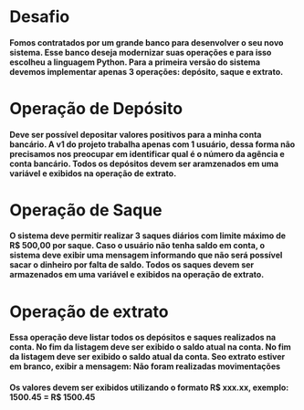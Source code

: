 # Desafio 
#### Fomos contratados por um grande banco para desenvolver o seu novo sistema. Esse banco deseja modernizar suas operações e para isso escolheu a linguagem Python. Para a primeira versão do sistema devemos implementar apenas 3 operações: depósito, saque e extrato.

# Operação de Depósito
#### Deve ser possível depositar valores positivos para a minha conta bancário. A v1 do projeto trabalha apenas com 1 usuário, dessa forma não precisamos nos preocupar em identificar qual é o número da agência e conta bancário. Todos os depósitos devem ser aramzenados em uma variável e exibidos na operação de extrato. 

# Operação de Saque 
#### O sistema deve permitir realizar 3 saques diários com limite máximo de R$ 500,00 por saque. Caso o usuário não tenha saldo em conta, o sistema deve exibir uma mensagem informando que não será possível sacar o dinheiro por falta de saldo. Todos os saques devem ser armazenados em uma variável e exibidos na operação de extrato. 

# Operação de extrato
#### Essa operação deve listar todos os depósitos e saques realizados na conta. No fim da listagem deve ser exibido o saldo atual na conta. No fim da listagem deve ser exibido o saldo atual da conta. Seo extrato estiver em branco, exibir a mensagem: Não foram realizadas movimentações
#### Os valores devem ser exibidos utilizando o formato R$ xxx.xx, exemplo: 1500.45 = R$ 1500.45
